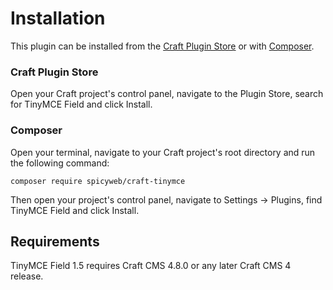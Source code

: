# Installation

This plugin can be installed from the [Craft Plugin Store](https://plugins.craftcms.com/) or with [Composer](https://packagist.org/).

### Craft Plugin Store

Open your Craft project's control panel, navigate to the Plugin Store, search for TinyMCE Field and click Install.

### Composer

Open your terminal, navigate to your Craft project's root directory and run the following command:

```
composer require spicyweb/craft-tinymce
```

Then open your project's control panel, navigate to Settings &rarr; Plugins, find TinyMCE Field and click Install.

## Requirements

TinyMCE Field 1.5 requires Craft CMS 4.8.0 or any later Craft CMS 4 release.
